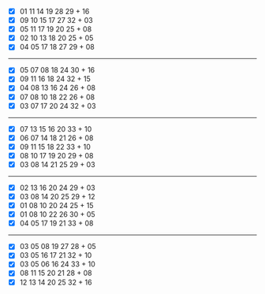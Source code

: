 - [x] 01 11 14 19 28 29 + 16
- [x] 09 10 15 17 27 32 + 03
- [x] 05 11 17 19 20 25 + 08
- [x] 02 10 13 18 20 25 + 05
- [x] 04 05 17 18 27 29 + 08
***
- [x] 05 07 08 18 24 30 + 16
- [x] 09 11 16 18 24 32 + 15
- [x] 04 08 13 16 24 26 + 08
- [x] 07 08 10 18 22 26 + 08
- [x] 03 07 17 20 24 32 + 03
***
- [x] 07 13 15 16 20 33 + 10
- [x] 06 07 14 18 21 26 + 08
- [x] 09 11 15 18 22 33 + 10
- [x] 08 10 17 19 20 29 + 08
- [x] 03 08 14 21 25 29 + 03
***
- [x] 02 13 16 20 24 29 + 03
- [x] 03 08 14 20 25 29 + 12
- [x] 01 08 10 20 24 25 + 15
- [x] 01 08 10 22 26 30 + 05
- [x] 04 05 17 19 21 33 + 08
***
- [x] 03 05 08 19 27 28 + 05
- [x] 03 05 16 17 21 32 + 10
- [x] 03 05 06 16 24 33 + 10
- [x] 08 11 15 20 21 28 + 08
- [x] 12 13 14 20 25 32 + 16
